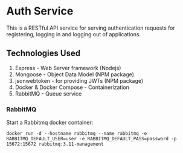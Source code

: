 # Auth Service

This is a RESTful API service for serving authentication requests for registering, logging in and logging out of applications.

## Technologies Used

1. Express - Web Server framework (Nodejs)
2. Mongoose - Object Data Model (NPM package)
3. jsonwebtoken - for providing JWTs (NPM package)
4. Docker & Docker Compose - Containerization
5. RabbitMQ - Queue service

### RabbitMQ

Start a Rabbitmq docker container:

`docker run -d --hostname rabbitmq --name rabbitmq -e RABBITMQ_DEFAULT_USER=user -e RABBITMQ_DEFAULT_PASS=password -p 15672:15672 rabbitmq:3.11-management`
